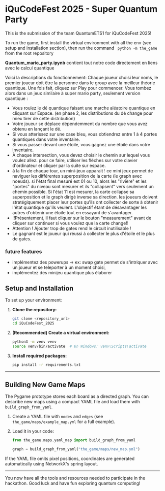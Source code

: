 # iQuCodeFest 2025 - Super Quantum Party

This is the submission of the team QuantumETS1 for iQuCodeFest 2025!


To run the game, first install the virtual environment with all the env (see setup and installation section), then run the command
    ```
    python -m the_game```
    from the root repository

**Quantum_mario_party.ipynb** contient tout notre code directement en liens avec le calcul quantique

Voici la descriptions du fonctionnement:
Chaque joueur choisi leur noms, le premier joueur doit être la personne dans le group avec la meilleur théorie quantique.
Une fois fait, cliquez sur Play pour commencer.
Vous tombez alors dans un jeux similaire à super mario party, seulement version quantique :
- Vous roulez le dé quantique faisant une marche aléatoire quantique en cliquant sur Espace. (en phase 2, les distributions du dé change pour mieu tirer de cette distribution)
- Votre joueur se déplace dépendemment du nombre que vous avez obtenu en lançant le dé. 
- Si vous atterissez sur une case bleu, vous obtiendrez entre 1 à 4 portes quantiques dans votre inventaire.
- Si vous passer devant une étoile, vous gagnez une étoile dans votre inventaire.
- À chaque intersection, vous devez choisir le chemin sur lequel vous voulez allez. pour ce faire, utiliser les flèches sur votre clavier d'ordinateur et cliquer par la suite sur espace.
- à la fin de chaque tour, un mini-jeux apparait ! ce mini jeux permet de naviguer les différentes superposition de la carte (le graph avec noeuds). si l'état final mesuré est 01 ou 10, alors les "rivière" et les "portes" du niveau sont mesurer et ils "collapsent" vers seulement un chemin possible. Si l'état 11 est mesurer, la carte collapse sa superposition et le graph dirigé inverse sa direction. les joueurs doivent stratégiquement placer leur portes qu'ils ont collecter de sorte à obtenir l'état quantique qu'ils veulent. L'objectif étant de désavantager les autres d'obtenir une étoile tout en essayant de s'avantager.
- !!Présentement, il faut cliquer sur le bouton "measurement" avant de cliquer sur continuer si vous voulez que la carte change!!
- Attention ! Ajouter trop de gates rend le circuit inutilisable !
- Le gagnant est le joueur qui réussi à collecter le plus d'étoile et le plus de gates.

### future features

- implémentez des powerups -> ex: swap gate permet de s'intriquer avec un joueur et se teleporter à un moment choisi, 
- implémentez des minijeu quantique plus élaborer

## Setup and Installation

To set up your environment:

1. **Clone the repository:**
    ```bash
    git clone <repository_url>
    cd iQuCodeFest_2025
    ```
2. **(Recommended) Create a virtual environment:**
    ```bash
    python3 -m venv venv
    source venv/bin/activate  # On Windows: venv\Scripts\activate
    ```
3. **Install required packages:**
    ```bash
    pip install -r requirements.txt
    ```


---

## Building New Game Maps

The Pygame prototype stores each board as a directed graph. You can describe
new maps using a compact YAML file and load them with
`build_graph_from_yaml`.

1. Create a YAML file with `nodes` and `edges` (see
   `the_game/maps/example_map.yml` for a full example).
2. Load it in your code:

   ```python
   from the_game.maps.yaml_map import build_graph_from_yaml

   graph = build_graph_from_yaml("the_game/maps/new_map.yml")
   ```

If the YAML file omits pixel positions, coordinates are generated
automatically using NetworkX's spring layout.

---

You now have all the tools and resources needed to participate in the hackathon.
Good luck and have fun exploring quantum computing!
